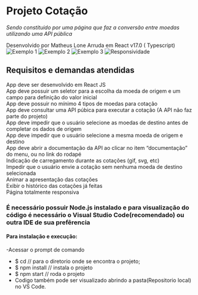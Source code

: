 # Projeto Cotação
*Sendo constituido por uma página que faz a conversão entre moedas utilizando uma API pública*

Desenvolvido por Matheus Lone Arruda em React v17.0 ( Typescript)
![Exemplo 1](https://user-images.githubusercontent.com/69177661/154814190-ff2429b6-52a9-47dc-9581-b469af4340c6.jpg)
![Exemplo 2](https://user-images.githubusercontent.com/69177661/154814188-6980dc50-bb42-428d-9684-f2cfebeef762.jpg)
![Exemplo 3](https://user-images.githubusercontent.com/69177661/154814186-7cf5338e-5cf2-4ada-8a92-3c30e2dbb682.jpg)
![Responsividade](https://user-images.githubusercontent.com/69177661/154814191-9bb3a8ee-ebc6-44c2-8fa0-c538caecd3af.jpg)

## Requisitos e demandas atendidas 
App deve ser desenvolvido em React JS\
App deve possuir um seletor para a escolha da moeda de origem e um campo para definição do valor inicial\
App deve possuir no mínimo 4 tipos de moedas para cotação\
App deve consultar uma API púbica para executar a cotação (A API não faz parte do projeto)\
App deve impedir que o usuário selecione as moedas de destino antes de completar os dados de origem\
App deve impedir que o usuário selecione a mesma moeda de origem e destino\
App deve abrir a documentação da API ao clicar no item “documentação” do menu, ou no link do rodapé\
Indicação de carregamento durante as cotações (gif, svg, etc)\
Impedir que o usuário envie a cotação sem nenhuma moeda de destino selecionada\
Animar a apresentação das cotações\
Exibir o histórico das cotações já feitas\
Página totalmente responsiva 

### É necessário possuir Node.js instalado e para visualização do código é necessário o Visual Studio Code(recomendado) ou outra IDE de sua prefêrencia 

#### Para instalação e execução: 
-Acessar o prompt de comando
- $ cd // para o diretorio onde se encontra o projeto;
- $ npm install // instala o projeto
- $ npm start // roda o projeto
- Codigo também pode ser visualizado abrindo a pasta(Repositorio local) no VS Code.


